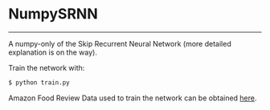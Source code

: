 # NumpySRNN
---
A numpy-only of the Skip Recurrent Neural Network (more detailed explanation is on the way).

Train the network with:
```bash
$ python train.py
```

Amazon Food Review Data used to train the network can be obtained [here](https://drive.google.com/drive/folders/1RTljhrp3LuS2NoroYsuLWgxyM8IqNrvG?usp=sharing).
